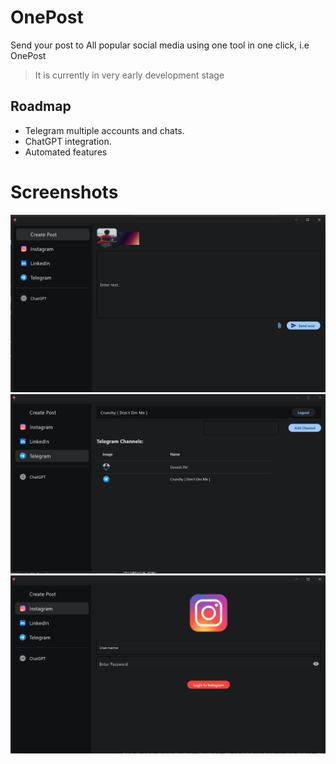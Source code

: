 # OnePost
Send your post to All popular social media using one tool in one click, i.e OnePost

> It is currently in very early development stage

## Roadmap
- Telegram multiple accounts and chats.
- ChatGPT integration.
- Automated features

# Screenshots
![](./screenshots/home.png)
![](./screenshots/tg.png)
![](./screenshots/ig.png)